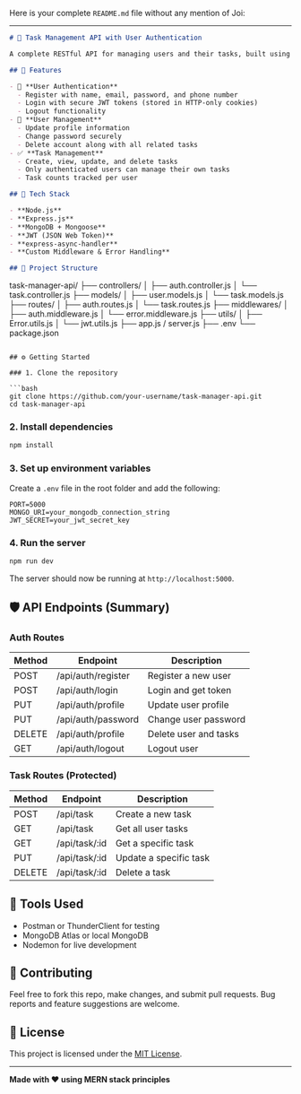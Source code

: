 Here is your complete `README.md` file without any mention of Joi:

---

```markdown
# 📝 Task Management API with User Authentication

A complete RESTful API for managing users and their tasks, built using **Node.js**, **Express.js**, and **MongoDB**. It features secure user registration/login using JWT and supports full CRUD operations for personal task management.

## 🚀 Features

- 🔐 **User Authentication**
  - Register with name, email, password, and phone number
  - Login with secure JWT tokens (stored in HTTP-only cookies)
  - Logout functionality
- 👤 **User Management**
  - Update profile information
  - Change password securely
  - Delete account along with all related tasks
- ✅ **Task Management**
  - Create, view, update, and delete tasks
  - Only authenticated users can manage their own tasks
  - Task counts tracked per user

## 🧰 Tech Stack

- **Node.js**
- **Express.js**
- **MongoDB + Mongoose**
- **JWT (JSON Web Token)**
- **express-async-handler**
- **Custom Middleware & Error Handling**

## 📁 Project Structure

```

task-manager-api/
├── controllers/
│   ├── auth.controller.js
│   └── task.controller.js
├── models/
│   ├── user.models.js
│   └── task.models.js
├── routes/
│   ├── auth.routes.js
│   └── task.routes.js
├── middlewares/
│   ├── auth.middleware.js
│   └── error.middleware.js
├── utils/
│   ├── Error.utils.js
│   └── jwt.utils.js
├── app.js / server.js
├── .env
└── package.json

````

## ⚙️ Getting Started

### 1. Clone the repository

```bash
git clone https://github.com/your-username/task-manager-api.git
cd task-manager-api
````

### 2. Install dependencies

```bash
npm install
```

### 3. Set up environment variables

Create a `.env` file in the root folder and add the following:

```env
PORT=5000
MONGO_URI=your_mongodb_connection_string
JWT_SECRET=your_jwt_secret_key
```

### 4. Run the server

```bash
npm run dev
```

The server should now be running at `http://localhost:5000`.

## 🛡️ API Endpoints (Summary)

### Auth Routes

| Method | Endpoint           | Description           |
| ------ | ------------------ | --------------------- |
| POST   | /api/auth/register | Register a new user   |
| POST   | /api/auth/login    | Login and get token   |
| PUT    | /api/auth/profile  | Update user profile   |
| PUT    | /api/auth/password | Change user password  |
| DELETE | /api/auth/profile  | Delete user and tasks |
| GET    | /api/auth/logout   | Logout user           |

### Task Routes (Protected)

| Method | Endpoint       | Description            |
| ------ | -------------- | ---------------------- |
| POST   | /api/task      | Create a new task      |
| GET    | /api/task      | Get all user tasks     |
| GET    | /api/task/\:id | Get a specific task    |
| PUT    | /api/task/\:id | Update a specific task |
| DELETE | /api/task/\:id | Delete a task          |

## 🧪 Tools Used

* Postman or ThunderClient for testing
* MongoDB Atlas or local MongoDB
* Nodemon for live development

## 🙌 Contributing

Feel free to fork this repo, make changes, and submit pull requests. Bug reports and feature suggestions are welcome.

## 📄 License

This project is licensed under the [MIT License](LICENSE).

---

**Made with ❤️ using MERN stack principles**
